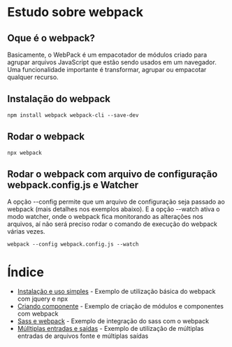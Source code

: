 # Estudo sobre webpack

## Oque é o webpack?

Basicamente, o WebPack é um empacotador de módulos criado para agrupar arquivos JavaScript que estão sendo usados em um navegador. Uma funcionalidade importante é transformar, agrupar ou empacotar qualquer recurso. 

## Instalação do webpack

```
npm install webpack webpack-cli --save-dev
```

## Rodar o webpack

```
npx webpack
```

## Rodar o webpack com arquivo de configuração webpack.config.js e Watcher

A opção --config permite que um arquivo de configuração seja passado ao webpack (mais detalhes nos exemplos abaixo). E a opção --watch ativa o modo watcher, onde
o webpack fica monitorando as alterações nos arquivos, aí não será preciso rodar o comando de execução do webpack várias vezes.

```
webpack --config webpack.config.js --watch
```

# Índice

- [Instalação e uso simples](https://github.com/Dirack/Estudos/tree/master/webpack/simples#instala%C3%A7%C3%A3o-e-uso-simples) - Exemplo de utilização básica do webpack com jquery e npx
- [Criando componente](https://github.com/Dirack/Estudos/tree/master/webpack/componente#criando-componente) - Exemplo de criação de módulos e componentes com webpack
- [Sass e webpack](https://github.com/Dirack/Estudos/tree/master/webpack/sass#usando-sass-e-webpack) - Exemplo de integração do sass com o webpack
- [Múlltiplas entradas e saídas](https://github.com/Dirack/Estudos/tree/master/webpack/multiplas#m%C3%BAltiplas-entradas-e-sa%C3%ADdas) - Exemplo de utilização de múltiplas entradas de arquivos fonte e múltiplas saídas
